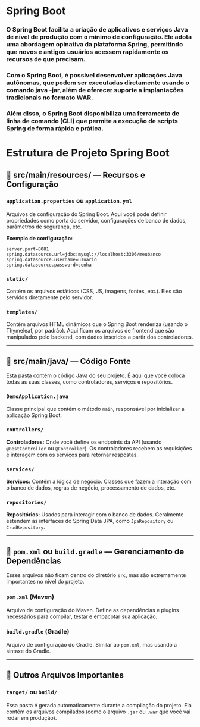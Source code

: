 # Spring Boot

### O Spring Boot facilita a criação de aplicativos e serviços Java de nível de produção com o mínimo de configuração. Ele adota uma abordagem opinativa da plataforma Spring, permitindo que novos e antigos usuários acessem rapidamente os recursos de que precisam. ###
### Com o Spring Boot, é possível desenvolver aplicações Java autônomas, que podem ser executadas diretamente usando o comando java -jar, além de oferecer suporte a implantações tradicionais no formato WAR. ###
### Além disso, o Spring Boot disponibiliza uma ferramenta de linha de comando (CLI) que permite a execução de scripts Spring de forma rápida e prática. ###

# Estrutura de Projeto Spring Boot

## 📁 src/main/resources/ — Recursos e Configuração

### `application.properties` ou `application.yml`

Arquivos de configuração do Spring Boot. Aqui você pode definir propriedades como porta do servidor, configurações de banco de dados, parâmetros de segurança, etc.

**Exemplo de configuração:**

```properties
server.port=8081
spring.datasource.url=jdbc:mysql://localhost:3306/meubanco
spring.datasource.username=usuario
spring.datasource.password=senha
```

### `static/`

Contém os arquivos estáticos (CSS, JS, imagens, fontes, etc.). Eles são servidos diretamente pelo servidor.

### `templates/`

Contém arquivos HTML dinâmicos que o Spring Boot renderiza (usando o Thymeleaf, por padrão). Aqui ficam os arquivos de frontend que são manipulados pelo backend, com dados inseridos a partir dos controladores.

---

## 📂 src/main/java/ — Código Fonte

Esta pasta contém o código Java do seu projeto. É aqui que você coloca todas as suas classes, como controladores, serviços e repositórios.

### `DemoApplication.java`

Classe principal que contém o método `main`, responsável por inicializar a aplicação Spring Boot.

### `controllers/`

**Controladores:** Onde você define os endpoints da API (usando `@RestController` ou `@Controller`). Os controladores recebem as requisições e interagem com os serviços para retornar respostas.

### `services/`

**Serviços:** Contém a lógica de negócio. Classes que fazem a interação com o banco de dados, regras de negócio, processamento de dados, etc.

### `repositories/`

**Repositórios:** Usados para interagir com o banco de dados. Geralmente estendem as interfaces do Spring Data JPA, como `JpaRepository` ou `CrudRepository`.

---

## 📄 `pom.xml` ou `build.gradle` — Gerenciamento de Dependências

Esses arquivos não ficam dentro do diretório `src`, mas são extremamente importantes no nível do projeto.

### `pom.xml` (Maven)

Arquivo de configuração do Maven. Define as dependências e plugins necessários para compilar, testar e empacotar sua aplicação.

### `build.gradle` (Gradle)

Arquivo de configuração do Gradle. Similar ao `pom.xml`, mas usando a sintaxe do Gradle.

---

## 🧩 Outros Arquivos Importantes

### `target/` ou `build/`

Essa pasta é gerada automaticamente durante a compilação do projeto. Ela contém os arquivos compilados (como o arquivo `.jar` ou `.war` que você vai rodar em produção).

